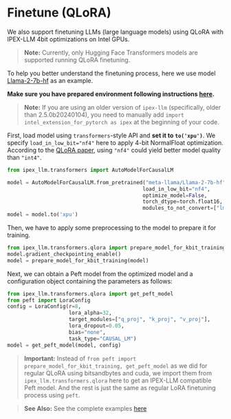 # Finetune (QLoRA) 
We also support finetuning LLMs (large language models) using QLoRA 
with IPEX-LLM 4bit optimizations on Intel GPUs. 
> **Note:** 
> Currently, only Hugging Face Transformers models are supported running QLoRA finetuning.

To help you better understand the finetuning process, here we use model [Llama-2-7b-hf](https://huggingface.co/meta-llama/Llama-2-7b-hf) as an example. 

**Make sure you have prepared environment following instructions [here](../install_gpu.html).** 

> **Note:** 
> If you are using an older version of `ipex-llm` (specifically, older than 2.5.0b20240104), you need to manually add `import intel_extension_for_pytorch as ipex` at the beginning of your code. 

First, load model using `transformers`-style API and **set it to `to('xpu')`**. We specify `load_in_low_bit="nf4"` here to apply 4-bit NormalFloat optimization. According to the [QLoRA paper](https://arxiv.org/pdf/2305.14314.pdf), using `"nf4"` could yield better model quality than `"int4"`.

 ```python 
from ipex_llm.transformers import AutoModelForCausalLM 

model = AutoModelForCausalLM.from_pretrained("meta-llama/Llama-2-7b-hf", 
                                             load_in_low_bit="nf4", 
                                             optimize_model=False, 
                                             torch_dtype=torch.float16, 
                                             modules_to_not_convert=["lm_head"],) 
model = model.to('xpu') 
``` 
                                             
Then, we have to apply some preprocessing to the model to prepare it for training. 

```python 
from ipex_llm.transformers.qlora import prepare_model_for_kbit_training 
model.gradient_checkpointing_enable() 
model = prepare_model_for_kbit_training(model) 
``` 

Next, we can obtain a Peft model from the optimized model and a configuration object containing the parameters as follows: 
```python
from ipex_llm.transformers.qlora import get_peft_model
from peft import LoraConfig
config = LoraConfig(r=8, 
                    lora_alpha=32, 
                    target_modules=["q_proj", "k_proj", "v_proj"], 
                    lora_dropout=0.05, 
                    bias="none", 
                    task_type="CAUSAL_LM")
model = get_peft_model(model, config)
```

 > **Important:** 
 > Instead of `from peft import prepare_model_for_kbit_training, get_peft_model` as we did for regular QLoRA using bitsandbytes and cuda, we import them from `ipex_llm.transformers.qlora` here to get an IPEX-LLM compatible Peft model. And the rest is just the same as regular LoRA finetuning process using `peft`.

 > **See Also:** 
 > See the complete examples [here](https://github.com/intel-analytics/ipex-llm/tree/main/python/llm/example/GPU)